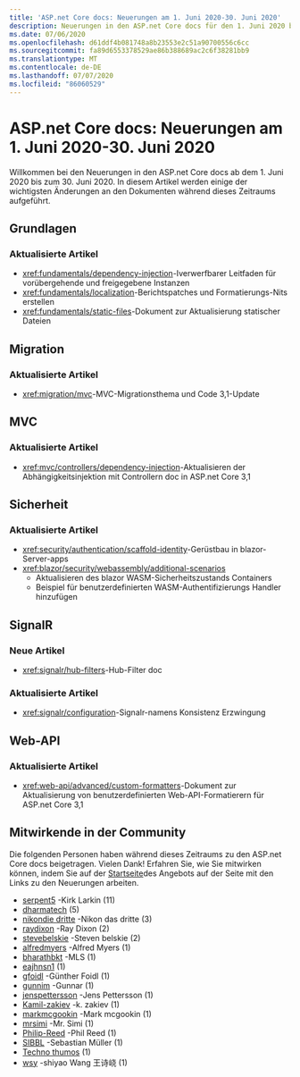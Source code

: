 ```yaml
---
title: 'ASP.net Core docs: Neuerungen am 1. Juni 2020-30. Juni 2020'
description: Neuerungen in den ASP.net Core docs für den 1. Juni 2020 bis zum 30. Juni 2020.
ms.date: 07/06/2020
ms.openlocfilehash: d61ddf4b081748a8b23553e2c51a90700556c6cc
ms.sourcegitcommit: fa89d6553378529ae86b388689ac2c6f38281bb9
ms.translationtype: MT
ms.contentlocale: de-DE
ms.lasthandoff: 07/07/2020
ms.locfileid: "86060529"
---
```

# <a name="aspnet-core-docs-whats-new-for-june-1-2020---june-30-2020"></a>ASP.net Core docs: Neuerungen am 1. Juni 2020-30. Juni 2020

Willkommen bei den Neuerungen in den ASP.net Core docs ab dem 1. Juni 2020 bis zum 30. Juni 2020. In diesem Artikel werden einige der wichtigsten Änderungen an den Dokumenten während dieses Zeitraums aufgeführt.

## <a name="fundamentals"></a>Grundlagen

### <a name="updated-articles"></a>Aktualisierte Artikel

- <xref:fundamentals/dependency-injection>-Iverwerfbarer Leitfaden für vorübergehende und freigegebene Instanzen
- <xref:fundamentals/localization>-Berichtspatches und Formatierungs-Nits erstellen
- <xref:fundamentals/static-files>-Dokument zur Aktualisierung statischer Dateien

## <a name="migration"></a>Migration

### <a name="updated-articles"></a>Aktualisierte Artikel

- <xref:migration/mvc>-MVC-Migrationsthema und Code 3,1-Update

## <a name="mvc"></a>MVC

### <a name="updated-articles"></a>Aktualisierte Artikel

- <xref:mvc/controllers/dependency-injection>-Aktualisieren der Abhängigkeitsinjektion mit Controllern doc in ASP.net Core 3,1

## <a name="security"></a>Sicherheit

### <a name="updated-articles"></a>Aktualisierte Artikel

- <xref:security/authentication/scaffold-identity>-Gerüstbau in blazor-Server-apps
- <xref:blazor/security/webassembly/additional-scenarios>
  - Aktualisieren des blazor WASM-Sicherheitszustands Containers
  - Beispiel für benutzerdefinierten WASM-Authentifizierungs Handler hinzufügen

## <a name="signalr"></a>SignalR

### <a name="new-articles"></a>Neue Artikel

- <xref:signalr/hub-filters>-Hub-Filter doc

### <a name="updated-articles"></a>Aktualisierte Artikel

- <xref:signalr/configuration>-Signalr-namens Konsistenz Erzwingung

## <a name="web-api"></a>Web-API

### <a name="updated-articles"></a>Aktualisierte Artikel

- <xref:web-api/advanced/custom-formatters>-Dokument zur Aktualisierung von benutzerdefinierten Web-API-Formatierern für ASP.net Core 3,1

## <a name="community-contributors"></a>Mitwirkende in der Community

Die folgenden Personen haben während dieses Zeitraums zu den ASP.net Core docs beigetragen. Vielen Dank! Erfahren Sie, wie Sie mitwirken können, indem Sie auf der [Startseite](index.yml)des Angebots auf der Seite mit den Links zu den Neuerungen arbeiten.

- [serpent5](https://github.com/serpent5) -Kirk Larkin (11)
- [dharmatech](https://github.com/dharmatech) (5)
- [nikondie dritte](https://github.com/nikonthethird) -Nikon das dritte (3)
- [raydixon](https://github.com/raydixon) -Ray Dixon (2)
- [stevebelskie](https://github.com/stevebelskie) -Steven belskie (2)
- [alfredmyers](https://github.com/alfredmyers) -Alfred Myers (1)
- [bharathbkt](https://github.com/bharathbkt) -MLS (1)
- [eajhnsn1](https://github.com/eajhnsn1) (1)
- [gfoidl](https://github.com/gfoidl) -Günther Foidl (1)
- [gunnim](https://github.com/gunnim) -Gunnar (1)
- [jenspettersson](https://github.com/jenspettersson) -Jens Pettersson (1)
- [Kamil-zakiev](https://github.com/Kamil-Zakiev) -k. zakiev (1)
- [markmcgookin](https://github.com/markmcgookin) -Mark mcgookin (1)
- [mrsimi](https://github.com/mrsimi) -Mr. Simi (1)
- [Philip-Reed](https://github.com/philip-reed) -Phil Reed (1)
- [SIBBL](https://github.com/sibbl) -Sebastian Müller (1)
- [Techno thumos](https://github.com/technothumos) (1)
- [wsy](https://github.com/wsy) -shiyao Wang 王诗峣 (1)
